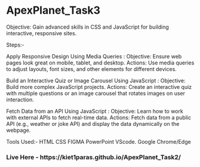  # ApexPlanet_Task3
 
 Objective: Gain advanced skills in CSS and JavaScript for building interactive, responsive sites.

  
 Steps:-

 Apply Responsive Design Using Media Queries :
 Objective: Ensure web pages look great on mobile, tablet, and desktop.
 Actions: Use media queries to adjust layouts, font sizes, and other elements for different devices.
 
 Build an Interactive Quiz or Image Carousel Using JavaScript :
 Objective: Build more complex JavaScript projects.
 Actions: Create an interactive quiz with multiple questions or an image carousel that rotates images on user interaction.
 
 Fetch Data from an API Using JavaScript :
 Objective: Learn how to work with external APIs to fetch real-time data.
 Actions: Fetch data from a public API (e.g., weather or joke API) and display the data dynamically on the webpage.
 
 Tools Used:- HTML CSS FIGMA PowerPoint VScode. Google Chrome/Edge
 
 <h3>Live Here - https://kiet1paras.github.io/ApexPlanet_Task2/
</h3>
